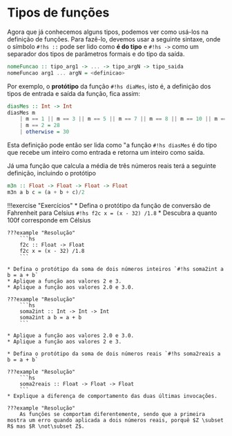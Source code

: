 # Tipos de funções
Agora que já conhecemos alguns tipos, podemos ver como usá-los na definição de funções.
Para fazê-lo, devemos usar a seguinte sintaxe, onde o símbolo `#!hs ::` pode ser lido como **é do tipo** e `#!hs ->` como um separador dos tipos de parâmetros formais e do tipo da saída.

```hs
nomeFuncao :: tipo_arg1 -> ... -> tipo_argN -> tipo_saida
nomeFuncao arg1 ... argN = <definicao>
```

Por exemplo, o **protótipo** da função ``#!hs diaMes``, isto é, a definição dos tipos de entrada e saída da função, fica assim:

```hs
diasMes :: Int -> Int
diasMes m
    | m == 1 || m == 3 || m == 5 || m == 7 || m == 8 || m == 10 || m == 12 = 31
    | m == 2 = 28
    | otherwise = 30
```

Esta definição pode então ser lida como "a função `#!hs diasMes` é do tipo que recebe um inteiro como entrada e retorna um inteiro como saída.

Já uma função que calcula a média de três números reais terá a seguinte definição, incluindo o protótipo 
    
```hs 
m3n :: Float -> Float -> Float -> Float
m3n a b c = (a + b + c)/2
```



!!!exercise "Exercícios"
    * Defina o protótipo da função de conversão de Fahrenheit para Celsius `#!hs f2c x = (x - 32) /1.8`
    * Descubra a quanto 100f corresponde em Célsius

    ???example "Resolução"
        ```hs
        f2c :: Float -> Float
        f2c x = (x - 32) /1.8
        ```

    * Defina o protótipo da soma de dois números inteiros `#!hs soma2int a b = a + b`
    * Aplique a função aos valores 2 e 3.
    * Aplique a função aos valores 2.0 e 3.0.
    
    ???example "Resolução"
        ```hs
        soma2int :: Int -> Int -> Int
        soma2int a b = a + b
        ```
    
    * Aplique a função aos valores 2.0 e 3.0.
    * Aplique a função aos valores 2 e 3.
    
    * Defina o protótipo da soma de dois números reais `#!hs soma2reais a b = a + b`
    
    ???example "Resolução"
        ```hs
        soma2reais :: Float -> Float -> Float
        ```
    * Explique a diferença de comportamento das duas últimas invocações.

    ???example "Resolução"
        As funções se comportam diferentemente, sendo que a primeira mostra um erro quando aplicada a dois números reais, porquê $Z \subset  R$ mas $R \not\subset Z$.